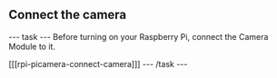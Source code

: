 ## Connect the camera

--- task ---
Before turning on your Raspberry Pi, connect the Camera Module to it.

[[[rpi-picamera-connect-camera]]]
--- /task ---

